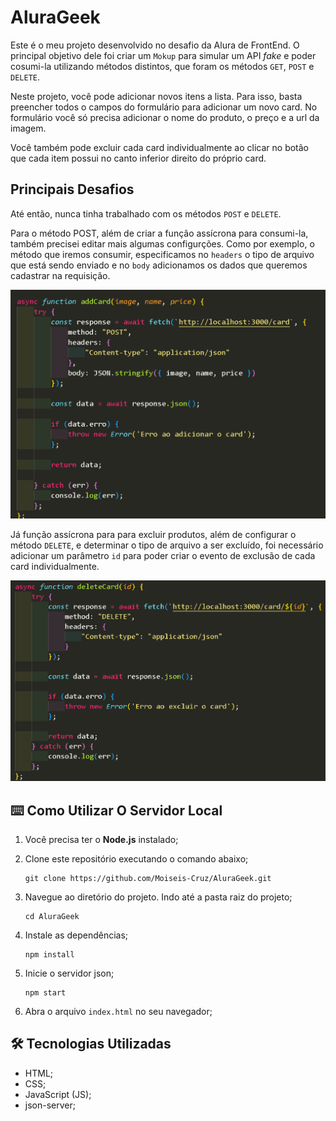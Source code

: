 # AluraGeek

Este é o meu projeto desenvolvido no desafio da Alura de FrontEnd.
O principal objetivo dele foi criar um ``Mokup`` para simular um API <i>fake</i> e poder cosumi-la utilizando métodos distintos, que foram os métodos ``GET``, ``POST`` e ``DELETE``.
<br>

Neste projeto, você pode adicionar novos itens a lista. Para isso, basta preencher todos o campos do formulário para adicionar um novo card. No formulário você só precisa adicionar o nome do produto, o preço e a url da imagem.
<br>

Você também pode excluir cada card individualmente ao clicar no botão que cada item possui no canto inferior direito do próprio card. 

## Principais Desafios

Até então, nunca tinha trabalhado com os métodos ``POST`` e ``DELETE``.

Para o método POST, além de criar a função assícrona para consumi-la, também precisei editar mais algumas configurções. Como por exemplo, o método que iremos consumir, especificamos no ``headers`` o tipo de arquivo que está sendo enviado e no ``body`` adicionamos os dados que queremos cadastrar na requisição.

<img src="./src/images/method-post.png">

<br>

Já função assícrona para para excluir produtos, além de configurar o método ``DELETE``, e determinar o tipo de arquivo a ser excluído, foi necessário adicionar um parâmetro ``id`` para poder criar o evento de exclusão de cada card individualmente.

<img src="./src/images/method-delete.png">

## ⌨️ Como Utilizar O Servidor Local

1. Você precisa ter o **Node.js** instalado;

2. Clone este repositório executando o comando abaixo;

    ```
    git clone https://github.com/Moiseis-Cruz/AluraGeek.git
    ```

3. Navegue ao diretório do projeto. Indo até a pasta raiz do projeto;

    ```
    cd AluraGeek
    ```

4. Instale as dependências;

    ```
    npm install
    ```

5. Inicie o servidor json;

    ```
    npm start
    ```

6. Abra o arquivo ``index.html`` no seu navegador;



## 🛠️ Tecnologias Utilizadas

* HTML;
* CSS;
* JavaScript (JS);
* json-server;


<img src="./src/images/alurageek-02.gif" alt="" />